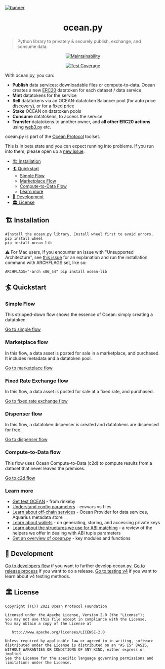 <!--
Copyright 2022 Ocean Protocol Foundation
SPDX-License-Identifier: Apache-2.0
-->

[![banner](https://raw.githubusercontent.com/oceanprotocol/art/master/github/repo-banner%402x.png)](https://oceanprotocol.com)

<h1 align="center">ocean.py</h1>

> Python library to privately & securely publish, exchange, and consume data.

<center>

[![Maintainability](https://api.codeclimate.com/v1/badges/a0be65f412a35440c63e/maintainability)](https://codeclimate.com/github/oceanprotocol/ocean.py/maintainability)

</center>

<center>

[![Test Coverage](https://api.codeclimate.com/v1/badges/a0be65f412a35440c63e/test_coverage)](https://codeclimate.com/github/oceanprotocol/ocean.py/test_coverage)

</center>

With ocean.py, you can:

- **Publish** data services: downloadable files or compute-to-data.
  Ocean creates a new [ERC20](https://github.com/ethereum/EIPs/blob/7f4f0377730f5fc266824084188cc17cf246932e/EIPS/eip-20.md)
  datatoken for each dataset / data service.
- **Mint** datatokens for the service
- **Sell** datatokens via an OCEAN-datatoken Balancer pool (for auto price discovery), or for a fixed price
- **Stake** OCEAN on datatoken pools
- **Consume** datatokens, to access the service
- **Transfer** datatokens to another owner, and **all other ERC20 actions**
  using [web3.py](https://web3py.readthedocs.io/en/stable/examples.html#working-with-an-erc20-token-contract) etc.

ocean.py is part of the [Ocean Protocol](https://www.oceanprotocol.com) toolset.

This is in beta state and you can expect running into problems. If you run into them, please open up a [new issue](/issues).

- [🏗 Installation](#-installation)
- [🏄 Quickstart](#-quickstart)
  - [Simple Flow](#simple-flow)
  - [Marketplace Flow](#marketplace-flow)
  - [Compute-to-Data Flow](#compute-to-data-flow)
  - [Learn more](#learn-more)
- [🦑 Development](#-development)
- [🏛 License](#-license)

## 🏗 Installation

```console
#Install the ocean.py library. Install wheel first to avoid errors.
pip install wheel
pip install ocean-lib
```
⚠️ For Mac users, if you encounter an issue with "Unsupported Architecture", see [this issue](https://github.com/oceanprotocol/ocean.py/issues/486) for an explanation and run the installation command with ARCHFLAGS set, like so:

`ARCHFLAGS="-arch x86_64" pip install ocean-lib`

## 🏄 Quickstart

### Simple Flow

This stripped-down flow shows the essence of Ocean: simply creating a datatoken.

[Go to simple flow](READMEs/datatokens-flow.md)

### Marketplace flow

In this flow, a data asset is posted for sale in a marketplace, and purchased. It includes metadata and a datatoken pool.

[Go to marketplace flow](READMEs/marketplace-flow.md)

### Fixed Rate Exchange flow

In this flow, a data asset is posted for sale at a fixed rate, and purchased.

[Go to fixed rate exchange flow](READMEs/fixed-rate-exchange-flow.md)

### Dispenser flow

In this flow, a datatoken dispenser is created and datatokens are dispensed for free.

[Go to dispenser flow](READMEs/dispenser-flow.md)

### Compute-to-Data flow

This flow uses Ocean Compute-to-Data (c2d) to compute results from a dataset that never leaves the premises.

[Go to c2d flow](READMEs/c2d-flow.md)

### Learn more

- [Get test OCEAN](READMEs/get-test-OCEAN.md) - from rinkeby
- [Understand config parameters](READMEs/parameters.md) - envvars vs files
- [Learn about off-chain services](READMEs/services.md) - Ocean Provider for data services, Aquarius metadata store
- [Learn about wallets](READMEs/wallets.md) - on generating, storing, and accessing private keys
- [Learn about the structures we use for ABI matching](READMEs/structures.md) - a review of the helpers we offer in dealing with ABI tuple parameters
- [Get an overview of ocean.py](READMEs/overview.md) - key modules and functions

## 🦑 Development

[Go to developers flow](READMEs/developers.md) if you want to further develop ocean.py.
[Go to release process](READMEs/release-process.md) if you want to do a release.
[Go to testing v4](READMEs/testing-v4.md) if you want to learn about v4 testing methods.

## 🏛 License

    Copyright ((C)) 2021 Ocean Protocol Foundation

    Licensed under the Apache License, Version 2.0 (the "License");
    you may not use this file except in compliance with the License.
    You may obtain a copy of the License at

       http://www.apache.org/licenses/LICENSE-2.0

    Unless required by applicable law or agreed to in writing, software
    distributed under the License is distributed on an "AS IS" BASIS,
    WITHOUT WARRANTIES OR CONDITIONS OF ANY KIND, either express or implied.
    See the License for the specific language governing permissions and
    limitations under the License.
